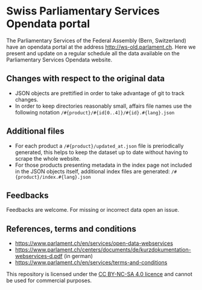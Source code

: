 # Swiss Parliamentary Services Opendata portal
The Parliamentary Services of the Federal Assembly (Bern, Switzerland) have an opendata portal at the address http://ws-old.parlament.ch. Here we present and update on a regular schedule all the data available on the Parliamentary Services Opendata website.

## Changes with respect to the original data
- JSON objects are prettified in order to take advantage of git to track changes.
- In order to keep directories reasonably small, affairs file names use the following notation ``/#{product}/#{id[0..4]}/#{id}.#{lang}.json``

## Additional files
- For each product a ``/#{product}/updated_at.json`` file is preriodically generated, this helps to keep the dataset up to date without having to scrape the whole website. 
- For those products presenting metadata in the index page not included in the JSON objects itself, additional index files are generated: ``/#{product}/index.#{lang}.json``

## Feedbacks
Feedbacks are welcome. For missing or incorrect data open an issue. 

## References, terms and conditions
- https://www.parlament.ch/en/services/open-data-webservices
- https://www.parlament.ch/centers/documents/de/kurzdokumentation-webservices-d.pdf (in german)
- https://www.parlament.ch/en/services/terms-and-conditions

 This repository is licensed under the [CC BY-NC-SA 4.0 licence](https://creativecommons.org/licenses/by-nc-sa/4.0/) and cannot be used for commercial purposes. 

